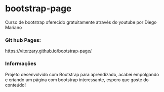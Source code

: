 # bootstrap-page
Curso de bootstrap oferecido gratuitamente através do youtube por Diego Mariano

### Git hub Pages:
https://vitorzary.github.io/bootstrap-page/

### Informações
Projeto desenvolvido com Bootstrap para aprendizado, acabei empolgando e criando um página com bootstrap interessante, espero que goste do conteúdo!


